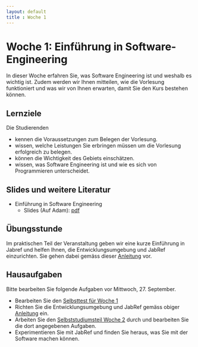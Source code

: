 ```yaml
---
layout: default
title : Woche 1
---
```


# Woche 1: Einführung in Software-Engineering

In dieser Woche erfahren Sie, was Software Engineering ist und weshalb es wichtig ist. 
Zudem werden wir Ihnen mitteilen, wie die Vorlesung funktioniert und was wir von Ihnen erwarten, damit Sie den Kurs bestehen können. 

## Lernziele 

Die Studierenden

* kennen die Voraussetzungen zum Belegen der Vorlesung.
* wissen, welche Leistungen Sie erbringen müssen um die Vorlesung erfolgreich zu belegen. 
* können die Wichtigkeit des Gebiets einschätzen.
* wissen, was Software Engineering ist und wie es sich von Programmieren unterscheidet.


## Slides und weitere Literatur

* Einführung in Software Engineering
    * Slides (Auf Adam): [pdf](https://adam.unibas.ch/goto_adam_file_1648782_download.html)


## Übungsstunde

 Im praktischen Teil der Veranstaltung geben wir eine kurze Einführung in 
 Jabref und helfen Ihnen, die Entwicklungsumgebung und JabRef einzurichten. Sie gehen dabei gemäss dieser [Anleitung](../exercises/jabref-setup) vor. 


## Hausaufgaben

Bitte bearbeiten Sie folgende Aufgaben vor Mittwoch, 27. September. 

* Bearbeiten Sie den [Selbsttest für Woche 1](https://adam.unibas.ch/goto_adam_tst_1650779.html)
* Richten Sie die Entwicklungsumgebung und JabRef gemäss obiger [Anleitung](../exercises/jabref-setup) ein.
* Arbeiten Sie den [Selbststudiumsteil Woche 2](../week2/index) durch und bearbeiten Sie die dort angegebenen Aufgaben. 
* Experimentieren Sie mit JabRef und finden Sie heraus, was Sie mit der Software machen können. 


